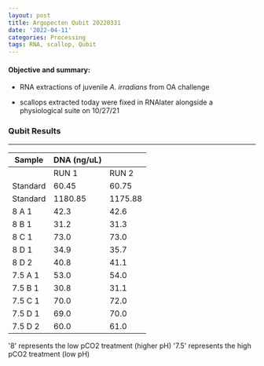 ```yaml
---
layout: post
title: Argopecten Qubit 20220331
date: '2022-04-11'
categories: Processing
tags: RNA, scallop, Qubit
---
```

#### **Objective and summary:**
- RNA extractions of juvenile *A. irradians* from OA challenge 

- scallops extracted today were fixed in RNAlater alongside a physiological suite on 10/27/21

### Qubit Results

----------

| Sample        | DNA (ng/uL)  |             |  
| ------        | -----------  | ----------- |  
|               |    RUN 1     |    RUN 2    |      
| Standard      |    60.45     |    60.75    |     
| Standard  	|    1180.85   |    1175.88  |     
| 8 A 1      	|     42.3     |    42.6     |     
| 8 B 1  	  	|     31.2     |    31.3     |       
| 8 C 1  		|     73.0     |    73.0     |
| 8 D 1    	    |     34.9     |    35.7     |     
| 8 D 2  	  	|     40.8     |    41.1     |  
| 7.5 A 1    	|     53.0     |    54.0     |     
| 7.5 B 1  	  	|     30.8     |    31.1     |       
| 7.5 C 1  		|     70.0     |    72.0     |
| 7.5 D 1    	|     69.0     |    70.0     |     
| 7.5 D 2  	  	|     60.0     |    61.0     |    

 
'8' represents the low pCO2 treatment (higher pH) 
'7.5' represents the high pCO2 treatment (low pH)
